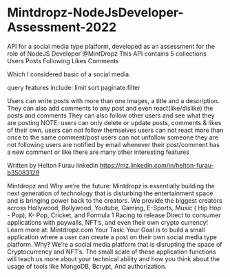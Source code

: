 # Mintdropz-NodeJsDeveloper-Assessment-2022

API for a social media type platform, developed as an assessment for the role of NodeJS Developer @MintDropz
This API contains 5 collections
Users
Posts
Following
Likes
Comments

Which I considered basic of a social media.

query features include:
limit
sort
paginate
filter

Users can write posts with more than one images, a title and a description. They can also add comments to any post and even react(like/dislike) the posts and comments
They can also follow other users and see what they are posting
NOTE:
users can only delete or update posts, comments & likes of their own.
users can not follow themselves
users can not react more than once to the same comment/post
users can not unfollow someone they are not following
users are notified by email whenever their post/comment has a new comment or like
there are many other interesting features

Written by Helton Furau
linkedin https://mz.linkedin.com/in/helton-furau-b35083129

Mintdropz and Why we’re the future: Mintdropz is essentially building the next generation of technology that is disturbing the entertainment space and is bringing power back to the creators. We provide the biggest creators across Hollywood, Bollywood, Youtube, Gaming, E-Sports, Music ( Hip Hop - Pop), K- Pop, Cricket, and Formula 1 Racing to release Direct to consumer applications with paywalls, NFT’s, and even their own crypto currency! Learn more at: Mintdropz.com Your Task: Your Goal is to build a small application where a user can create a post on their own social media type platform. Why? We’re a social media platform that is disrupting the space of Cryptocurrency and NFT’s. The small scale of these application functions will teach us more about your technical ability and how you think about the usage of tools like MongoDB, Bcrypt, And authorization.
